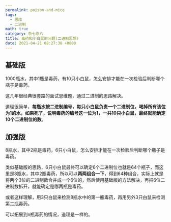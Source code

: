 ```yaml
---
permalink: poison-and-mice
tags: 
  - 思维
  - 二进制
math: true
category: 杂七杂八
title: 毒药和小白鼠的问题(二进制思想)
date: 2021-04-21 08:27:38 +0800
---
```


## 基础版

1000瓶水，其中1瓶是毒药，有10只小白鼠，怎么安排才能在一次检验后判断哪个瓶子是毒药。

这几年很经典很套路的面试思维题，通过二进制的思路解决。

道理很简单，**每瓶水按二进制编号，每只小白鼠负责一个二进制位，喝掉所有该位为1的水，如果死了，说明毒药的编号这一位为1，一共10只小白鼠，最终就能确定10个二进制位的数**。

## 加强版

8瓶水，其中2瓶是毒药，6只小白鼠，怎么安排才能在一次检验后判断哪个瓶子是毒药。

类似基础版的思路，6只小白鼠最终可以确定6个二进制位也就是64个瓶子，而这里是8瓶水，其中2瓶毒药，所以可以**两两组合一下**，得到64种组合，实际上就是将两个3位的二进制数合并成一个6位的，然后使用基础版的方法解决，再把6位二进制数拆开，就能确定是哪两瓶是毒药。

或者这样理解，用3只白鼠来检测8瓶水中的第一瓶毒药，再用另外3只白鼠来检测第二瓶毒药。

可以拓展到n瓶毒药的情况，道理是一样的。